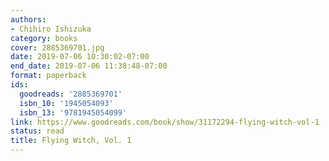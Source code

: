 ```yaml
---
authors:
- Chihiro Ishizuka
category: books
cover: 2885369701.jpg
date: 2019-07-06 10:30:02-07:00
end_date: 2019-07-06 11:38:48-07:00
format: paperback
ids:
  goodreads: '2885369701'
  isbn_10: '1945054093'
  isbn_13: '9781945054099'
link: https://www.goodreads.com/book/show/31172294-flying-witch-vol-1
status: read
title: Flying Witch, Vol. 1
---
```

